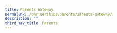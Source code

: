 ```yaml
---
title: Parents Gateway
permalink: /partnerships/parents/parents-gateway/
description: ""
third_nav_title: Parents
---
```

